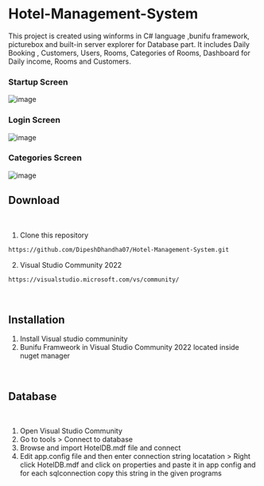 # Hotel-Management-System
This project is created using winforms in C# language ,bunifu framework, picturebox and built-in server explorer for Database part. It includes Daily Booking , Customers, Users, Rooms, Categories of Rooms, Dashboard for Daily income, Rooms and Customers.
<br>


### Startup Screen
![image](https://github.com/DipeshDhandha07/Hotel-Management-System/assets/55910147/8f630366-691f-4064-8af3-31877f0524fd) 
### Login Screen
![image](https://github.com/DipeshDhandha07/Hotel-Management-System/assets/55910147/cd7109d2-ee4a-4f81-91aa-96db72835a78)
### Categories Screen
![image](https://github.com/DipeshDhandha07/Hotel-Management-System/assets/55910147/cd95486c-8968-47ef-8bdc-1d1c5d399634)


## Download
<br>

1. Clone this repository

```html
https://github.com/DipeshDhandha07/Hotel-Management-System.git
```

2. Visual Studio Community 2022
```html
https://visualstudio.microsoft.com/vs/community/
```
<br>

## Installation
1. Install Visual studio communinity
2. Bunifu Framweork in Visual Studio Community 2022 located inside nuget manager 
<br>

## Database
<br>

1. Open Visual Studio Community
2. Go to tools > Connect to database
3. Browse and import HotelDB.mdf file and connect
4. Edit app.config file and then enter connection string locatation > Right click HotelDB.mdf and click on properties and paste it in app config and for each sqlconnection copy this string in the given programs
